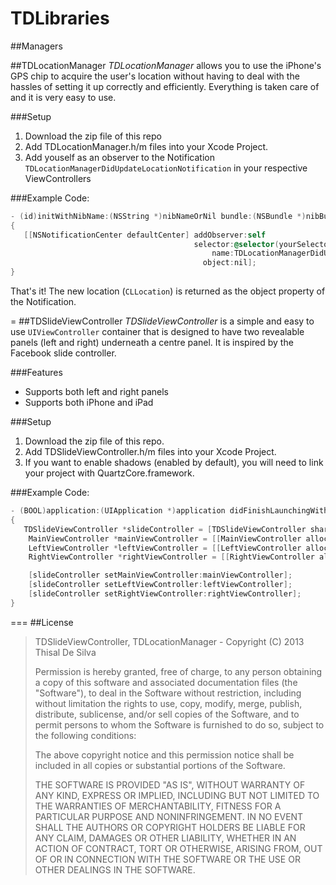 TDLibraries
===========


##Managers


##TDLocationManager
*TDLocationManager* allows you to use the iPhone's GPS chip to acquire the user's location without having to deal with the hassles of setting it up correctly and efficiently. Everything is taken care of and it is very easy to use.

###Setup
1. Download the zip file of this repo
2. Add TDLocationManager.h/m files into your Xcode Project.
3. Add youself as an observer to the Notification `TDLocationManagerDidUpdateLocationNotification` in your respective ViewControllers

###Example Code:
```objective-c
- (id)initWithNibName:(NSString *)nibNameOrNil bundle:(NSBundle *)nibBundleOrNil
{
   [[NSNotificationCenter defaultCenter] addObserver:self 
                                         selector:@selector(yourSelector:) 
                                             name:TDLocationManagerDidUpdateLocationNotification 
                                           object:nil];
}
```
That's it! The new location (`CLLocation`) is returned as the object property of the Notification.

=
##TDSlideViewController
*TDSlideViewController* is a simple and easy to use `UIViewController` container that is designed to have two revealable panels (left and right) underneath a centre panel. It is inspired by the Facebook slide controller.

###Features
- Supports both left and right panels
- Supports both iPhone and iPad


###Setup
1. Download the zip file of this repo.
2. Add TDSlideViewController.h/m files into your Xcode Project.
3. If you want to enable shadows (enabled by default), you will need to link your project with QuartzCore.framework.

###Example Code:
```objective-c
- (BOOL)application:(UIApplication *)application didFinishLaunchingWithOptions:(NSDictionary *)launchOptions
{
   TDSlideViewController *slideController = [TDSlideViewController sharedInstance];
	MainViewController *mainViewController = [[MainViewController alloc] init];
	LeftViewController *leftViewController = [[LeftViewController alloc] init];
	RightViewController *rightViewController = [[RightViewController alloc] init];

	[slideController setMainViewController:mainViewController];
	[slideController setLeftViewController:leftViewController];
	[slideController setRightViewController:rightViewController];
}
```
===
##License

> TDSlideViewController, TDLocationManager - Copyright (C) 2013 Thisal De Silva
>
> Permission is hereby granted, free of charge, to any person obtaining a copy of this software and associated documentation files (the "Software"), to deal in the Software without restriction, including without limitation the rights to use, copy, modify, merge, publish, distribute, sublicense, and/or sell copies of the Software, and to permit persons to whom the Software is furnished to do so, subject to the following conditions:
> 
> The above copyright notice and this permission notice shall be included in all copies or substantial portions of the Software.
> 
> THE SOFTWARE IS PROVIDED "AS IS", WITHOUT WARRANTY OF ANY KIND, EXPRESS OR IMPLIED, INCLUDING BUT NOT LIMITED TO THE WARRANTIES OF MERCHANTABILITY, FITNESS FOR A PARTICULAR PURPOSE AND NONINFRINGEMENT. IN NO EVENT SHALL THE AUTHORS OR COPYRIGHT HOLDERS BE LIABLE FOR ANY CLAIM, DAMAGES OR OTHER LIABILITY, WHETHER IN AN ACTION OF CONTRACT, TORT OR OTHERWISE, ARISING FROM, OUT OF OR IN CONNECTION WITH THE SOFTWARE OR THE USE OR OTHER DEALINGS IN THE SOFTWARE.
